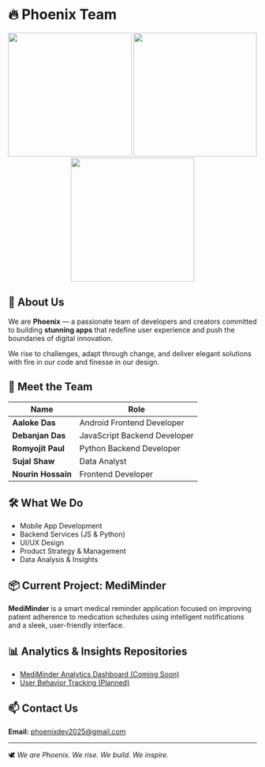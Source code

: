 # 🔥 Phoenix Team

<div align="center">
  <img src="https://media.giphy.com/media/Wr3LZ5V0wz5Ti/giphy.gif" width="250" />
  <img src="https://media.giphy.com/media/ZVik7pBtu9dNS/giphy.gif" width="250" />
  <img src="https://media.giphy.com/media/Ll22OhMLAlVDb8UQWe/giphy.gif" width="250" />
</div>

## 🚀 About Us

We are **Phoenix** — a passionate team of developers and creators committed to building **stunning apps** that redefine user experience and push the boundaries of digital innovation.

We rise to challenges, adapt through change, and deliver elegant solutions with fire in our code and finesse in our design.

## 👥 Meet the Team

| Name                 | Role                         |
| -------------------- | ---------------------------- |
| **Aaloke Das**       | Android Frontend Developer   |
| **Debanjan Das**     | JavaScript Backend Developer |
| **Romyojit Paul**    | Python Backend Developer     |
| **Sujal Shaw**       | Data Analyst                 |
| **Nourin Hossain**   | Frontend Developer           |

## 🛠️ What We Do

* Mobile App Development
* Backend Services (JS & Python)
* UI/UX Design
* Product Strategy & Management
* Data Analysis & Insights

## 📦 Current Project: MediMinder

**MediMinder** is a smart medical reminder application focused on improving patient adherence to medication schedules using intelligent notifications and a sleek, user-friendly interface.

## 📊 Analytics & Insights Repositories

* [MediMinder Analytics Dashboard (Coming Soon)](https://github.com/phoenixdev2025/mediminder-analytics)
* [User Behavior Tracking (Planned)](https://github.com/phoenixdev2025/mediminder-user-tracking)

## 📫 Contact Us

**Email:** [phoenixdev2025@gmail.com](mailto:phoenixdev2025@gmail.com)

---

🕊️ *We are Phoenix. We rise. We build. We inspire.*
